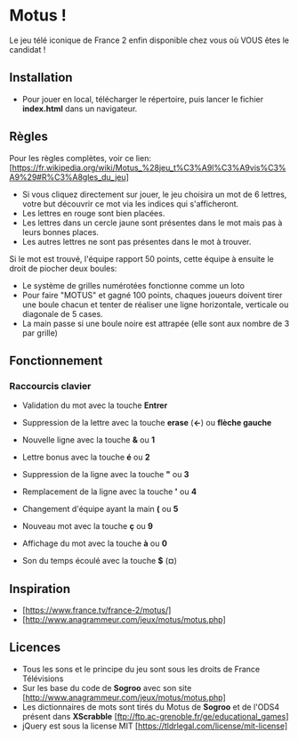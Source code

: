 # Motus !

Le jeu télé iconique de France 2 enfin disponible chez vous où VOUS êtes le candidat !

## Installation

- Pour jouer en local, télécharger le répertoire, puis lancer le fichier **index.html** dans un navigateur.

## Règles

Pour les règles complètes, voir ce lien: [https://fr.wikipedia.org/wiki/Motus_%28jeu_t%C3%A9l%C3%A9vis%C3%A9%29#R%C3%A8gles_du_jeu]

- Si vous cliquez directement sur jouer, le jeu choisira un mot de 6 lettres, votre but découvrir ce mot via les indices qui s'afficheront.
- Les lettres en rouge sont bien placées.
- Les lettres dans un cercle jaune sont présentes dans le mot mais pas à leurs bonnes places.
- Les autres lettres ne sont pas présentes dans le mot à trouver.

Si le mot est trouvé, l'équipe rapport 50 points, cette équipe à ensuite le droit de piocher deux boules:

- Le système de grilles numérotées fonctionne comme un loto
- Pour faire "MOTUS" et gagné 100 points, chaques joueurs doivent tirer une boule chacun et tenter de réaliser une ligne horizontale, verticale ou diagonale de 5 cases.
- La main passe si une boule noire est attrapée (elle sont aux nombre de 3 par grille)

## Fonctionnement

### Raccourcis clavier
- Validation du mot avec la touche **Entrer**
- Suppression de la lettre avec la touche **erase** (**←**) ou **flèche gauche**

- Nouvelle ligne avec la touche **&** ou **1**
- Lettre bonus avec la touche **é** ou **2**
- Suppression de la ligne avec la touche **"** ou **3**
- Remplacement de la ligne avec la touche **'** ou **4**
- Changement d'équipe ayant la main **(** ou **5**

- Nouveau mot avec la touche **ç** ou **9**
- Affichage du mot avec la touche **à** ou **0**

- Son du temps écoulé avec la touche **$** (**¤**)


## Inspiration
- [https://www.france.tv/france-2/motus/]
- [http://www.anagrammeur.com/jeux/motus/motus.php]

## Licences
- Tous les sons et le principe du jeu sont sous les droits de France Télévisions
- Sur les base du code de **Sogroo** avec son site [http://www.anagrammeur.com/jeux/motus/motus.php]
- Les dictionnaires de mots sont tirés du Motus de **Sogroo** et de l'ODS4 présent dans **XScrabble** [ftp://ftp.ac-grenoble.fr/ge/educational_games]
- jQuery est sous la license MIT [https://tldrlegal.com/license/mit-license]
